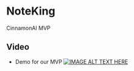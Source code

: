 # NoteKing
CinnamonAI MVP
## Video
* Demo for our MVP
[![IMAGE ALT TEXT HERE](https://img.youtube.com/vi/AbAIDW5g1Dg&ab_channel/0.jpg)](https://www.youtube.com/watch?v=AbAIDW5g1Dg&ab_channel=HUNG)

